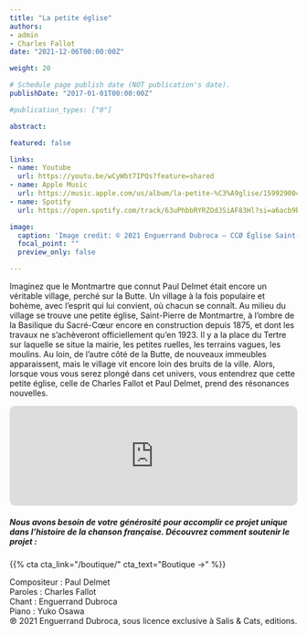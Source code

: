 ```yaml
---
title: "La petite église"
authors:
- admin
- Charles Fallot
date: "2021-12-06T00:00:00Z"

weight: 20

# Schedule page publish date (NOT publication's date).
publishDate: "2017-01-01T00:00:00Z"

#publication_types: ["0"]

abstract: 

featured: false

links:
- name: Youtube
  url: https://youtu.be/wCyWbt7IPQs?feature=shared
- name: Apple Music
  url: https://music.apple.com/us/album/la-petite-%C3%A9glise/1599290041?i=1599290286
- name: Spotify
  url: https://open.spotify.com/track/63uPhbbRYRZOdJSiAF83Hl?si=a6acb9b160e749ea

image:
  caption: 'Image credit: © 2021 Enguerrand Dubroca – CCØ Église Saint-Pierre de Montmartre, éditions B.F. – Paris Collections / Musée Carnavalet'
  focal_point: ""
  preview_only: false

---
```


Imaginez que le Montmartre que connut Paul Delmet était encore un véritable village, perché sur la Butte. Un village à la fois populaire et bohème, avec l’esprit qui lui convient, où chacun se connaît. Au milieu du village se trouve une petite église, Saint-Pierre de Montmartre, à l’ombre de la Basilique du Sacré-Cœur encore en construction depuis 1875, et dont les travaux ne s’achèveront officiellement qu’en 1923. Il y a la place du Tertre sur laquelle se situe la mairie, les petites ruelles, les terrains vagues, les moulins. Au loin, de l’autre côté de la Butte, de nouveaux immeubles apparaissent, mais le village vit encore loin des bruits de la ville. Alors, lorsque vous vous serez plongé dans cet univers, vous entendrez que cette petite église, celle de Charles Fallot et Paul Delmet, prend des résonances nouvelles.


<iframe allow="autoplay *; encrypted-media *; fullscreen *; clipboard-write" frameborder="0" height="175" style="width:100%;max-width:720px;overflow:hidden;border-radius:10px;" sandbox="allow-forms allow-popups allow-same-origin allow-scripts allow-storage-access-by-user-activation allow-top-navigation-by-user-activation" src="https://embed.music.apple.com/us/album/la-petite-%C3%A9glise/1599290041?i=1599290286"></iframe>

##### Nous avons besoin de votre générosité pour accomplir ce projet unique dans l’histoire de la chanson française. Découvrez comment soutenir le projet :
{{% cta cta_link="/boutique/" cta_text="Boutique →" %}}

<p>Compositeur : Paul Delmet <br>
Paroles : Charles Fallot<br>
Chant : Enguerrand Dubroca<br>
Piano : Yuko Osawa<br>
℗ 2021 Enguerrand Dubroca, sous licence exclusive à Salis & Cats, editions.</p>


